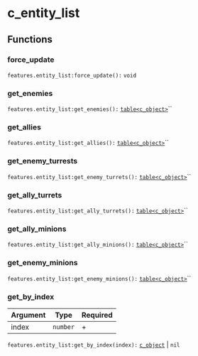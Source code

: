 # c\_entity\_list

## Functions

### force\_update

`features.entity_list:force_update():` `void`

### get\_enemies

`features.entity_list:get_enemies():` [`table<c_object>`](c\_object.md)``

### get\_allies

`features.entity_list:get_allies():` [`table<c_object>`](c\_object.md)``

### get\_enemy\_turrests

`features.entity_list:get_enemy_turrets():` [`table<c_object>`](c\_object.md)``

### get\_ally\_turrets

`features.entity_list:get_ally_turrets():` [`table<c_object>`](c\_object.md)``

### get\_ally\_minions

`features.entity_list:get_ally_minions():` [`table<c_object>`](c\_object.md)``

### get\_enemy\_minions

`features.entity_list:get_enemy_minions():` [`table<c_object>`](c\_object.md)``

### get\_by\_index

| Argument | Type     | Required |
| -------- | -------- | -------- |
| index    | `number` | +        |

`features.entity_list:get_by_index(index):` [`c_object`](c\_object.md) | `nil`
